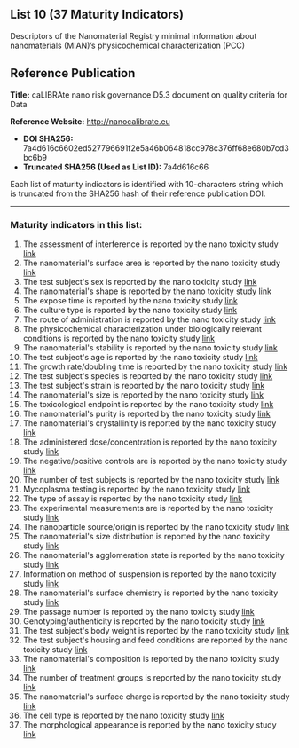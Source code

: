 ## List 10 (37 Maturity Indicators)

Descriptors of the Nanomaterial Registry minimal information about nanomaterials (MIAN)’s physicochemical characterization (PCC)

## Reference Publication

**Title:** caLIBRAte nano risk governance D5.3 document on quality criteria for Data

**Reference Website:** http://nanocalibrate.eu

* **DOI SHA256:** 7a4d616c6602ed527796691f2e5a46b064818cc978c376ff68e680b7cd3bc6b9
* **Truncated SHA256 (Used as List ID):** 7a4d616c66

Each list of maturity indicators is identified with 10-characters string which is truncated from the SHA256 hash of their reference publication DOI.

--------------------

### Maturity indicators in this list:

1. The assessment of interference is reported by the nano toxicity study [link](https://github.com/ammar257ammar/NanoMaturityIndicators/blob/main/10-7a4d616c66/MI-R1.3-7a4d616c66-IN_VV_METHODS_INTERFERENCE.md)
1. The nanomaterial's surface area is reported by the nano toxicity study [link](https://github.com/ammar257ammar/NanoMaturityIndicators/blob/main/10-7a4d616c66/MI-R1.3-7a4d616c66-PCHEM_SURFACE_AREA.md)
1. The test subject's sex is reported by the nano toxicity study [link](https://github.com/ammar257ammar/NanoMaturityIndicators/blob/main/10-7a4d616c66/MI-R1.3-7a4d616c66-IN_VIVO_SUBJECT_SEX.md)
1. The nanomaterial's shape is reported by the nano toxicity study [link](https://github.com/ammar257ammar/NanoMaturityIndicators/blob/main/10-7a4d616c66/MI-R1.3-7a4d616c66-PCHEM_SHAPE.md)
1. The expose time is reported by the nano toxicity study [link](https://github.com/ammar257ammar/NanoMaturityIndicators/blob/main/10-7a4d616c66/MI-R1.3-7a4d616c66-IN_VV_METHODS_EXPOSE_TIME.md)
1. The culture type is reported by the nano toxicity study [link](https://github.com/ammar257ammar/NanoMaturityIndicators/blob/main/10-7a4d616c66/MI-R1.3-7a4d616c66-IN_VITRO_SUBJECT_CULTURE_TYPE.md)
1. The route of administration is reported by the nano toxicity study [link](https://github.com/ammar257ammar/NanoMaturityIndicators/blob/main/10-7a4d616c66/MI-R1.3-7a4d616c66-IN_VV_METHODS_ROA.md)
1. The physicochemical characterization under biologically relevant conditions is reported by the nano toxicity study [link](https://github.com/ammar257ammar/NanoMaturityIndicators/blob/main/10-7a4d616c66/MI-R1.3-7a4d616c66-IN_VV_SUBSTANCE_PCHEM.md)
1. The nanomaterial's stability is reported by the nano toxicity study [link](https://github.com/ammar257ammar/NanoMaturityIndicators/blob/main/10-7a4d616c66/MI-R1.3-7a4d616c66-PCHEM_STABILITY.md)
1. The test subject's age is reported by the nano toxicity study [link](https://github.com/ammar257ammar/NanoMaturityIndicators/blob/main/10-7a4d616c66/MI-R1.3-7a4d616c66-IN_VIVO_SUBJECT_AGE.md)
1. The growth rate/doubling time is reported by the nano toxicity study [link](https://github.com/ammar257ammar/NanoMaturityIndicators/blob/main/10-7a4d616c66/MI-R1.3-7a4d616c66-IN_VITRO_SUBJECT_GROWTH_TYPE.md)
1. The test subject's species is reported by the nano toxicity study [link](https://github.com/ammar257ammar/NanoMaturityIndicators/blob/main/10-7a4d616c66/MI-R1.3-7a4d616c66-IN_VIVO_SUBJECT_SPECIES.md)
1. The test subject's strain is reported by the nano toxicity study [link](https://github.com/ammar257ammar/NanoMaturityIndicators/blob/main/10-7a4d616c66/MI-R1.3-7a4d616c66-IN_VIVO_SUBJECT_STRAIN.md)
1. The nanomaterial's size is reported by the nano toxicity study [link](https://github.com/ammar257ammar/NanoMaturityIndicators/blob/main/10-7a4d616c66/MI-R1.3-7a4d616c66-PCHEM_SIZE.md)
1. The toxicological endpoint is reported by the nano toxicity study [link](https://github.com/ammar257ammar/NanoMaturityIndicators/blob/main/10-7a4d616c66/MI-R1.3-7a4d616c66-IN_VV_METHODS_TOX_ENDPOINT.md)
1. The nanomaterial's purity is reported by the nano toxicity study [link](https://github.com/ammar257ammar/NanoMaturityIndicators/blob/main/10-7a4d616c66/MI-R1.3-7a4d616c66-PCHEM_PURITY.md)
1. The nanomaterial's crystallinity is reported by the nano toxicity study [link](https://github.com/ammar257ammar/NanoMaturityIndicators/blob/main/10-7a4d616c66/MI-R1.3-7a4d616c66-PCHEM_CRYSTALLINITY.md)
1. The administered dose/concentration is reported by the nano toxicity study [link](https://github.com/ammar257ammar/NanoMaturityIndicators/blob/main/10-7a4d616c66/MI-R1.3-7a4d616c66-IN_VV_METHODS_DOSE.md)
1. The negative/positive controls are is reported by the nano toxicity study [link](https://github.com/ammar257ammar/NanoMaturityIndicators/blob/main/10-7a4d616c66/MI-R1.3-7a4d616c66-IN_VV_METHODS_CONTROLS.md)
1. The number of test subjects is reported by the nano toxicity study [link](https://github.com/ammar257ammar/NanoMaturityIndicators/blob/main/10-7a4d616c66/MI-R1.3-7a4d616c66-IN_VV_METHODS_NUM_OF_SUBJECTS.md)
1. Mycoplasma testing is reported by the nano toxicity study [link](https://github.com/ammar257ammar/NanoMaturityIndicators/blob/main/10-7a4d616c66/MI-R1.3-7a4d616c66-IN_VITRO_SUBJECT_MYCOPLASMA_TESTING.md)
1. The type of assay is reported by the nano toxicity study [link](https://github.com/ammar257ammar/NanoMaturityIndicators/blob/main/10-7a4d616c66/MI-R1.3-7a4d616c66-IN_VV_METHODS_ASSAY.md)
1. The experimental measurements are is reported by the nano toxicity study [link](https://github.com/ammar257ammar/NanoMaturityIndicators/blob/main/10-7a4d616c66/MI-R1.3-7a4d616c66-IN_VV_METHODS_MEASUREMENTS.md)
1. The nanoparticle source/origin is reported by the nano toxicity study [link](https://github.com/ammar257ammar/NanoMaturityIndicators/blob/main/10-7a4d616c66/MI-R1.3-7a4d616c66-IN_VV_SUBSTANCE_NP_SOURCE.md)
1. The nanomaterial's size distribution is reported by the nano toxicity study [link](https://github.com/ammar257ammar/NanoMaturityIndicators/blob/main/10-7a4d616c66/MI-R1.3-7a4d616c66-PCHEM_SIZE_DISTRIBUTION.md)
1. The nanomaterial's agglomeration state is reported by the nano toxicity study [link](https://github.com/ammar257ammar/NanoMaturityIndicators/blob/main/10-7a4d616c66/MI-R1.3-7a4d616c66-PCHEM_AGGLOMERATION_STATE.md)
1. Information on method of suspension is reported by the nano toxicity study [link](https://github.com/ammar257ammar/NanoMaturityIndicators/blob/main/10-7a4d616c66/MI-R1.3-7a4d616c66-IN_VV_SUBSTANCE_MOS.md)
1. The nanomaterial's surface chemistry is reported by the nano toxicity study [link](https://github.com/ammar257ammar/NanoMaturityIndicators/blob/main/10-7a4d616c66/MI-R1.3-7a4d616c66-PCHEM_SURFACE_CHEMISTRY.md)
1. The passage number is reported by the nano toxicity study [link](https://github.com/ammar257ammar/NanoMaturityIndicators/blob/main/10-7a4d616c66/MI-R1.3-7a4d616c66-IN_VITRO_SUBJECT_PASSAGE_NUMBER.md)
1. Genotyping/authenticity is reported by the nano toxicity study [link](https://github.com/ammar257ammar/NanoMaturityIndicators/blob/main/10-7a4d616c66/MI-R1.3-7a4d616c66-IN_VITRO_SUBJECT_GENOTYPING.md)
1. The test subject's body weight is reported by the nano toxicity study [link](https://github.com/ammar257ammar/NanoMaturityIndicators/blob/main/10-7a4d616c66/MI-R1.3-7a4d616c66-IN_VIVO_SUBJECT_BODY_WEIGHT.md)
1. The test subject's housing and feed conditions are reported by the nano toxicity study [link](https://github.com/ammar257ammar/NanoMaturityIndicators/blob/main/10-7a4d616c66/MI-R1.3-7a4d616c66-IN_VIVO_SUBJECT_HOUSING_FEED.md)
1. The nanomaterial's composition is reported by the nano toxicity study [link](https://github.com/ammar257ammar/NanoMaturityIndicators/blob/main/10-7a4d616c66/MI-R1.3-7a4d616c66-PCHEM_COMPOSITION.md)
1. The number of treatment groups is reported by the nano toxicity study [link](https://github.com/ammar257ammar/NanoMaturityIndicators/blob/main/10-7a4d616c66/MI-R1.3-7a4d616c66-IN_VV_METHODS_NUM_OF_GROUPS.md)
1. The nanomaterial's surface charge is reported by the nano toxicity study [link](https://github.com/ammar257ammar/NanoMaturityIndicators/blob/main/10-7a4d616c66/MI-R1.3-7a4d616c66-PCHEM_SURFACE_CHARGE.md)
1. The cell type is reported by the nano toxicity study [link](https://github.com/ammar257ammar/NanoMaturityIndicators/blob/main/10-7a4d616c66/MI-R1.3-7a4d616c66-IN_VITRO_SUBJECT_CELL_TYPE.md)
1. The morphological appearance is reported by the nano toxicity study [link](https://github.com/ammar257ammar/NanoMaturityIndicators/blob/main/10-7a4d616c66/MI-R1.3-7a4d616c66-IN_VITRO_SUBJECT_MORPHOLOGICAL_APPEARANCE.md)
